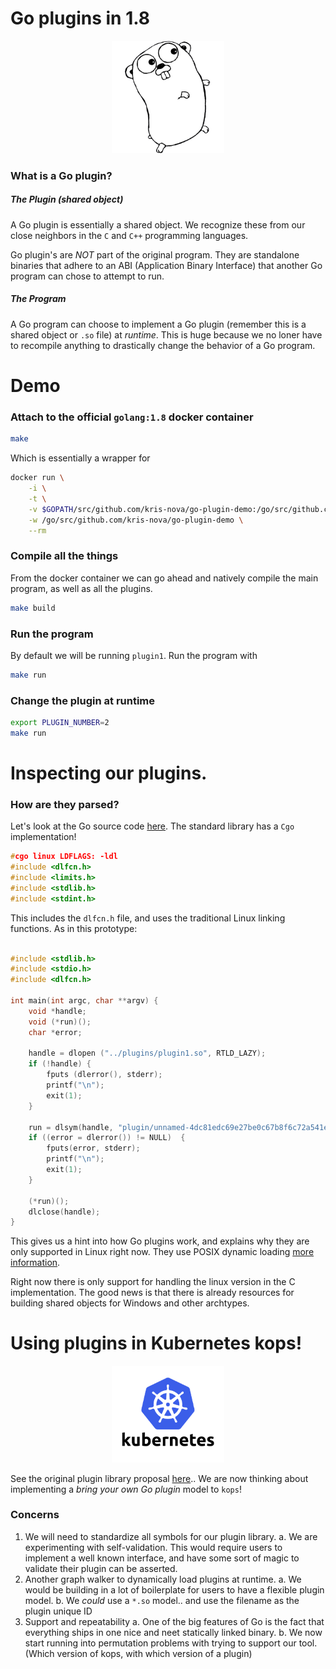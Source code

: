 # Go plugins in 1.8

<p align="center">
  <img src="img/gopher.png" width="180"> </image>
</p>

### What is a Go plugin?

##### The Plugin (shared object)

A Go plugin is essentially a shared object. We recognize these from our close neighbors in the `C` and `C++` programming languages.

Go plugin's are *NOT* part of the original program. They are standalone binaries that adhere to an ABI (Application Binary Interface) that another Go program can chose to attempt to run.


##### The Program

A Go program can choose to implement a Go plugin (remember this is a shared object or `.so` file) at *runtime*. This is huge because we no loner have to recompile anything to drastically change the
behavior of a Go program.


# Demo

### Attach to the official `golang:1.8` docker container

```bash
make
```

Which is essentially a wrapper for

```bash
docker run \
    -i \
    -t \
    -v $GOPATH/src/github.com/kris-nova/go-plugin-demo:/go/src/github.com/kris-nova/go-plugin-demo \
    -w /go/src/github.com/kris-nova/go-plugin-demo \
    --rm 
```

### Compile all the things

From the docker container we can go ahead and natively compile the main program, as well as all the plugins.

```bash
make build
```

### Run the program

By default we will be running `plugin1`. Run the program with

```bash
make run
```

### Change the plugin at runtime

```bash
export PLUGIN_NUMBER=2
make run
```

# Inspecting our plugins.

### How are they parsed?

Let's look at the Go source code [here](https://github.com/golang/go/tree/release-branch.go1.8/src/plugin). The standard library has a `Cgo` implementation!

```C
#cgo linux LDFLAGS: -ldl
#include <dlfcn.h>
#include <limits.h>
#include <stdlib.h>
#include <stdint.h>
```

This includes the `dlfcn.h` file, and uses the traditional Linux linking functions. As in this prototype:

```C

#include <stdlib.h>
#include <stdio.h>
#include <dlfcn.h>

int main(int argc, char **argv) {
    void *handle;
    void (*run)();
    char *error;

    handle = dlopen ("../plugins/plugin1.so", RTLD_LAZY);
    if (!handle) {
        fputs (dlerror(), stderr);
        printf("\n");
        exit(1);
    }

    run = dlsym(handle, "plugin/unnamed-4dc81edc69e27be0c67b8f6c72a541e65358fd88.init");
    if ((error = dlerror()) != NULL)  {
        fputs(error, stderr);
        printf("\n");
        exit(1);
    }

    (*run)();
    dlclose(handle);
}
```

This gives us a hint into how Go plugins work, and explains why they are only supported in Linux right now. They use POSIX dynamic loading [more information](https://en.wikipedia.org/wiki/Dynamic_loading).

Right now there is only support for handling the linux version in the C implementation. The good news is that there is already resources for building shared objects for Windows and other archtypes.

# Using plugins in Kubernetes kops!

<p align="center">
  <img src="img/k8s.png" width="180"> </image>
</p>

See the original plugin library proposal [here](https://github.com/kubernetes/kops/issues/958).. We are now thinking about implementing a *bring your own Go plugin* model to `kops`!

### Concerns

1. We will need to standardize all symbols for our plugin library.
    a. We are experimenting with self-validation. This would require users to implement a well known interface, and have some sort of magic to validate their plugin can be asserted.
2. Another graph walker to dynamically load plugins at runtime.
    a. We would be building in a lot of boilerplate for users to have a flexible plugin model.
    b. We *could* use a `*.so` model.. and use the filename as the plugin unique ID
3. Support and repeatability
    a. One of the big features of Go is the fact that everything ships in one nice and neet statically linked binary.
    b. We now start running into permutation problems with trying to support our tool. (Which version of kops, with which version of a plugin)
